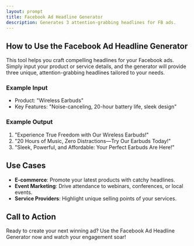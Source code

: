 ```yaml
---
layout: prompt
title: Facebook Ad Headline Generator
description: Generates 3 attention-grabbing headlines for FB ads.
---
```


## How to Use the Facebook Ad Headline Generator

This tool helps you craft compelling headlines for your Facebook ads. Simply input your product or service details, and the generator will provide three unique, attention-grabbing headlines tailored to your needs.

### Example Input
- Product: "Wireless Earbuds"
- Key Features: "Noise-canceling, 20-hour battery life, sleek design"

### Example Output
1. "Experience True Freedom with Our Wireless Earbuds!"
2. "20 Hours of Music, Zero Distractions—Try Our Earbuds Today!"
3. "Sleek, Powerful, and Affordable: Your Perfect Earbuds Are Here!"

## Use Cases
- **E-commerce**: Promote your latest products with catchy headlines.
- **Event Marketing**: Drive attendance to webinars, conferences, or local events.
- **Service Providers**: Highlight unique selling points of your services.

## Call to Action
Ready to create your next winning ad? Use the Facebook Ad Headline Generator now and watch your engagement soar!